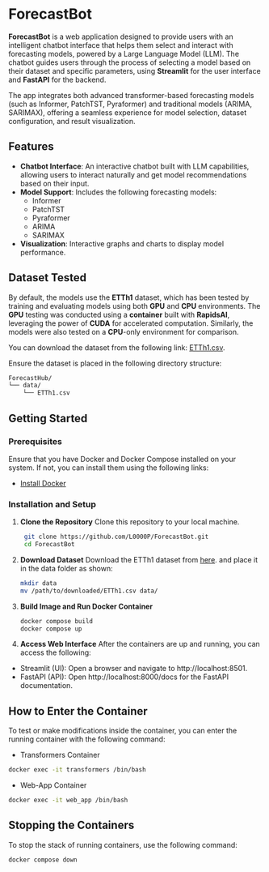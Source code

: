 # ForecastBot
**ForecastBot** is a web application designed to provide users with an intelligent chatbot interface that helps 
them select and interact with forecasting models, powered by a Large Language Model (LLM). The chatbot guides users 
through the process of selecting a model based on their dataset and specific parameters, using **Streamlit** for the 
user interface and **FastAPI** for the backend.

The app integrates both advanced transformer-based forecasting models (such as Informer, PatchTST, Pyraformer) 
and traditional models (ARIMA, SARIMAX), offering a seamless experience for model selection, dataset configuration, 
and result visualization.

## **Features**
- **Chatbot Interface**: An interactive chatbot built with LLM capabilities, allowing users to interact naturally 
  and get model recommendations based on their input.
- **Model Support**: Includes the following forecasting models:
  - Informer
  - PatchTST
  - Pyraformer
  - ARIMA
  - SARIMAX
- **Visualization**: Interactive graphs and charts to display model performance.

## **Dataset Tested**
By default, the models use the **ETTh1** dataset, which has been tested by training and evaluating models using both **GPU** and **CPU** environments. The **GPU** testing was conducted using a **container** built with **RapidsAI**, leveraging the power of **CUDA** for accelerated computation. Similarly, the models were also tested on a **CPU**-only environment for comparison.

You can download the dataset from the following link:
[ETTh1.csv](https://github.com/zhouhaoyi/ETDataset/blob/main/ETT-small/ETTh1.csv).

Ensure the dataset is placed in the following directory structure:
```bash
ForecastHub/
└── data/
    └── ETTh1.csv
```

## **Getting Started**

### **Prerequisites**
Ensure that you have Docker and Docker Compose installed on your system. If not, you can install them using the following links:
- [Install Docker](https://docs.docker.com/get-docker/)
  
### **Installation and Setup**
1. **Clone the Repository**
   Clone this repository to your local machine.
   ```bash
    git clone https://github.com/L0000P/ForecastBot.git
    cd ForecastBot
    ```
2. **Download Dataset**
    Download the ETTh1 dataset from [here](https://github.com/zhouhaoyi/ETDataset/blob/main/ETT-small/ETTh1.csv).
    and place it in the data folder as shown:
    ```bash
    mkdir data
    mv /path/to/downloaded/ETTh1.csv data/
    ```
3. **Build Image and Run Docker Container**
    ```bash
    docker compose build
    docker compose up 
    ```
4. **Access Web Interface**  After the containers are up and running, 
   you can access the following:
- Streamlit (UI): Open a browser and navigate to http://localhost:8501.
- FastAPI (API): Open http://localhost:8000/docs for the FastAPI documentation.

## **How to Enter the Container**
To test or make modifications inside the container, you can enter the running container with the following command:

- Transformers Container 
```bash
docker exec -it transformers /bin/bash
```

- Web-App Container 
```bash
docker exec -it web_app /bin/bash
```

## **Stopping the Containers**
To stop the stack of running containers, use the following command:
```bash
docker compose down
``` 